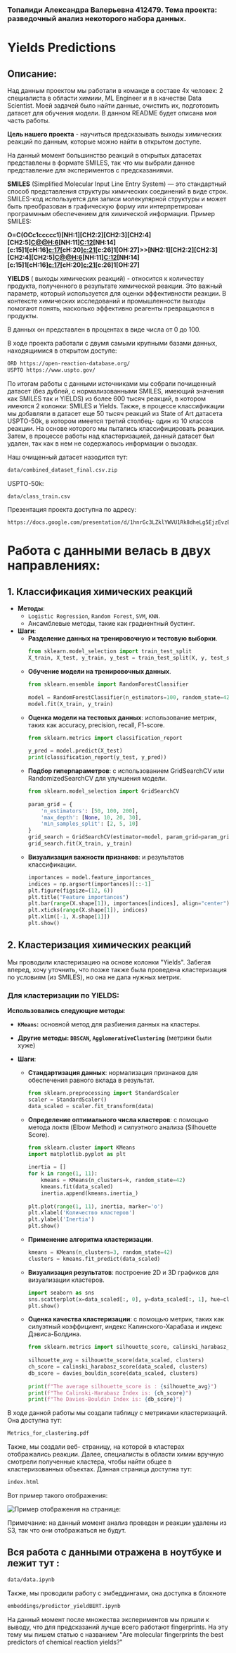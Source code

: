 ### Топалиди Александра Валерьевна 412479. Тема проекта: разведочный анализ некоторого набора данных.

# Yields Predictions

## Описание:

Над данным проектом мы работали в команде в составе 4х человек: 2 специалиста в области химиии, ML Engineer и я в качестве Data Scientist. Моей задачей было найти данные, очистить их, подготовить датасет для обучения модели. В данном README будет описана моя часть работы. 

**Цель нашего проекта** - научиться предсказывать выходы химических реакций по данным, которые можно найти в открытом доступе. 

На данный момент большинство реакций в открытых датасетах представлены в формате SMILES, так что мы выбрали данное представление для экспериментов с предсказаниями. 

**SMILES** (Simplified Molecular Input Line Entry System) — это стандартный способ представления структуры химических соединений в виде строк. SMILES-код используется для записи молекулярной структуры и может быть преобразован в графическую форму или интерпретирован программным обеспечением для химической информации. Пример SMILES:

**O=C(OCc1ccccc1)[NH:1][CH2:2][CH2:3][CH2:4][CH2:5][C@@H:6]([C:7]([O:8][CH3:9])=[O:10])[NH:11][C:12](=[O:13])[NH:14][c:15]1[cH:16][c:17]([O:18][CH3:19])[cH:20][c:21]([C:22]([CH3:23])([CH3:24])[CH3:25])[c:26]1[OH:27]>>[NH2:1][CH2:2][CH2:3][CH2:4][CH2:5][C@@H:6]([C:7]([O:8][CH3:9])=[O:10])[NH:11][C:12](=[O:13])[NH:14][c:15]1[cH:16][c:17]([O:18][CH3:19])[cH:20][c:21]([C:22]([CH3:23])([CH3:24])[CH3:25])[c:26]1[OH:27]**

**YIELDS** ( выходы химических реакций) - относится к количеству продукта, полученного в результате химической реакции. Это важный параметр, который используется для оценки эффективности реакции. В контексте химических исследований и промышленности выходы помогают понять, насколько эффективно реагенты превращаются в продукты.

В данных он представлен в процентах в виде числа от 0 до 100. 

В ходе проекта работали с двумя самыми крупными базами данных, находящимися в открытом доступе: 

```sh
ORD https://open-reaction-database.org/
USPTO https://www.uspto.gov/ 
```

По итогам работы с данными источниками мы собрали почищенный датасет (без дублей, с нормализованными SMILES, имеющий значения как SMILES так и YIELDS) из более 600 тысяч реакций, в котором имеются 2 колонки: SMILES и Yields.
Также, в процессе классификации мы добавляли в датасет еще 50 тысяч реакций из State of Art датасета USPTO-50k, в котором имеется третий столбец- один из 10 классов реакции. На основе которого мы пытались классифицировать реакции. Затем, в процессе работы над кластеризацией, данный датасет был удален, так как в нем не содержалось информации о вызодах. 

Наш очищенный датасет назодится тут:

```sh
data/combined_dataset_final.csv.zip
```

USPTO-50k:

```sh
data/class_train.csv
```

Презентация проекта доступна по адресу:

```sh
https://docs.google.com/presentation/d/1hnrGc3LZklYWVU1Rk8dheLg5EjzEvzBb6xPYzr5gzUo/edit?usp=sharing
```

# Работа с данными велась в двух направлениях:

## 1. **Классификация химических реакций**

- **Методы**:
    - `Logistic Regression`, `Random Forest`, `SVM`, `KNN`.
     - Ансамблевые методы, такие как градиентный бустинг.
- **Шаги**:
    - **Разделение данных на тренировочную и тестовую выборки**.
        ```python
        from sklearn.model_selection import train_test_split
        X_train, X_test, y_train, y_test = train_test_split(X, y, test_size=0.3, random_state=42)
        ```
    - **Обучение модели на тренировочных данных**.
        ```python
        from sklearn.ensemble import RandomForestClassifier
            
        model = RandomForestClassifier(n_estimators=100, random_state=42)
        model.fit(X_train, y_train)
        ```
    - **Оценка модели на тестовых данных**: использование метрик, таких как accuracy, precision, recall, F1-score.
        ```python
        from sklearn.metrics import classification_report
            
        y_pred = model.predict(X_test)
        print(classification_report(y_test, y_pred))
        ```
    - **Подбор гиперпараметров**: с использованием GridSearchCV или RandomizedSearchCV для улучшения модели.
        ```python
        from sklearn.model_selection import GridSearchCV
            
        param_grid = {
            'n_estimators': [50, 100, 200],
            'max_depth': [None, 10, 20, 30],
            'min_samples_split': [2, 5, 10]
        }
        grid_search = GridSearchCV(estimator=model, param_grid=param_grid, cv=5, n_jobs=-1, verbose=2)
        grid_search.fit(X_train, y_train)
        ```
    - **Визуализация важности признаков**: и результатов классификации.
        ```python
        importances = model.feature_importances_
        indices = np.argsort(importances)[::-1]
        plt.figure(figsize=(12, 6))
        plt.title("Feature importances")
        plt.bar(range(X.shape[1]), importances[indices], align="center")
        plt.xticks(range(X.shape[1]), indices)
        plt.xlim([-1, X.shape[1]])
        plt.show()
        ```

## 2. **Кластеризация химических реакций**

Мы проводили кластеризацию на основе колонки "Yields". Забегая вперед, хочу уточнить, что позже также была проведена кластеризация по условиям (из SMILES), но она не дала нужных метрик.

### Для кластеризации по YIELDS:

 **Использовались следующие методы**:
- **`KMeans`:** основной метод для разбиения данных на кластеры.
- **Другие методы: `DBSCAN`, `AgglomerativeClustering`** (метрики были хуже)

- **Шаги**:
    - **Стандартизация данных**: нормализация признаков для обеспечения равного вклада в результат.
        ```python
        from sklearn.preprocessing import StandardScaler
        scaler = StandardScaler()
        data_scaled = scaler.fit_transform(data)
        ```
    - **Определение оптимального числа кластеров**: с помощью метода локтя (Elbow Method) и силуэтного анализа (Silhouette Score).
        ```python
        from sklearn.cluster import KMeans
        import matplotlib.pyplot as plt
            
        inertia = []
        for k in range(1, 11):
            kmeans = KMeans(n_clusters=k, random_state=42)
            kmeans.fit(data_scaled)
            inertia.append(kmeans.inertia_)
            
        plt.plot(range(1, 11), inertia, marker='o')
        plt.xlabel('Количество кластеров')
        plt.ylabel('Inertia')
        plt.show()
        ```
    - **Применение алгоритма кластеризации**.
        ```python
        kmeans = KMeans(n_clusters=3, random_state=42)
        clusters = kmeans.fit_predict(data_scaled)
        ```
    - **Визуализация результатов**: построение 2D и 3D графиков для визуализации кластеров.
         ```python
        import seaborn as sns
        sns.scatterplot(x=data_scaled[:, 0], y=data_scaled[:, 1], hue=clusters, palette='viridis')
        plt.show()
        ```
    - **Оценка качества кластеризации**: с помощью метрик, таких как силуэтный коэффициент, индекс Калинского-Харабаза и индекс Дэвиса-Болдина.
        ```python
        from sklearn.metrics import silhouette_score, calinski_harabasz_score, davies_bouldin_score
            
        silhouette_avg = silhouette_score(data_scaled, clusters)
        ch_score = calinski_harabasz_score(data_scaled, clusters)
        db_score = davies_bouldin_score(data_scaled, clusters)
            
        print(f"The average silhouette_score is : {silhouette_avg}")
        print(f"The Calinski-Harabasz Index is: {ch_score}")
        print(f"The Davies-Bouldin Index is: {db_score}")
        ```

В ходе данной работы мы создали таблицу с метриками кластеризаций. Она доступна тут:

```sh
Metrics_for_clastering.pdf
```

Также, мы создали веб- страницу, на которой в кластерах отображались реакции. Далее, специалисты в области химии вручную смотрели полученные кластера, чтобы найти общее в кластеризованных объектах. Данная страница доступна тут:

```sh
index.html
```
Вот пример такого отображения: 

![Пример отображения на странице:](images/example.jpg)

Примечание: на данный момент анализ проведен и реакции удалены из S3, так что они отображаться не будут.

## Вся работа с данными отражена в ноутбуке и лежит тут :

```sh
data/data.ipynb
```

Также, мы проводили работу с эмбеддингами, она доступка в блокноте

```sh
embeddings/predictor_yieldBERT.ipynb
```
На данный момент после множества экспериментов мы пришли к выводу, что для предсказаний лучше всего работают fingerprints. На эту тему мы пишем статью с названием "Are molecular fingerprints the best predictors of chemical reaction yields?"
